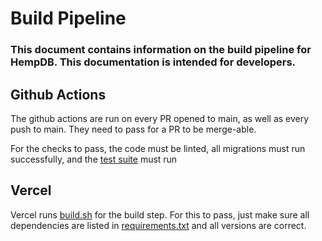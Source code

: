 # Build Pipeline

### This document contains information on the build pipeline for HempDB. This documentation is intended for developers.

## Github Actions

The github actions are run on every PR opened to main, as well as every push to main. They need to pass for a PR to be merge-able. 

For the checks to pass, the code must be linted, all migrations must run successfully, and the [test suite](/helloworld/tests.py) must run

## Vercel

Vercel runs [build.sh](/build.sh) for the build step. For this to pass, just make sure all dependencies are listed in [requirements.txt](/requirements.txt) and all versions are correct.
